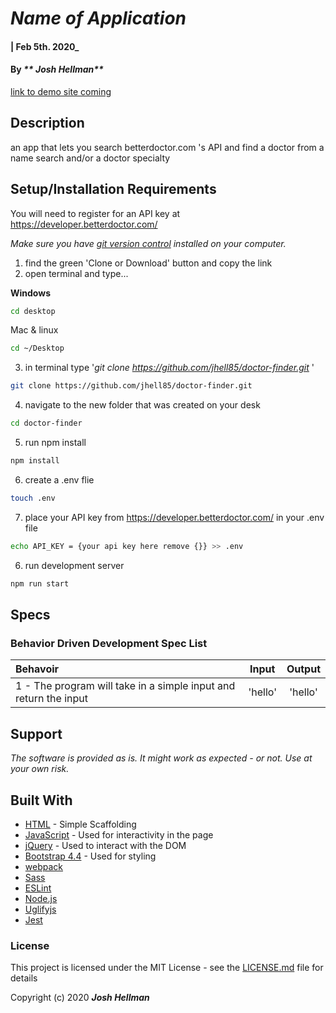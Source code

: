 # _Name of Application_

#### | Feb 5th. 2020_

#### By _** Josh Hellman**_
[link to demo site coming](#)

## Description
an app that lets you search betterdoctor.com 's API and find a doctor from a name search and/or a doctor specialty
## Setup/Installation Requirements

You will need to register for an API key at 
https://developer.betterdoctor.com/


_Make sure you have [git version control](https://git-scm.com/downloads) installed on your computer._

1. find the green 'Clone or Download' button and copy the link
2. open terminal and type...

**Windows**
```sh 
cd desktop
```

 Mac & linux 
 ```sh
 cd ~/Desktop
 ```

 3. in terminal type '_git clone https://github.com/jhell85/doctor-finder.git_ '

```sh
git clone https://github.com/jhell85/doctor-finder.git
```

4. navigate to the new folder that was created on your desk
```sh
cd doctor-finder
```

5. run npm install
```sh
npm install
```
6. create a .env flie 
```sh
touch .env 
```
7. place your API key from https://developer.betterdoctor.com/ in your .env file
```sh
echo API_KEY = {your api key here remove {}} >> .env
```

6. run development server
```sh
npm run start
```



## Specs
### Behavior Driven Development Spec List

Behavoir | Input | Output
:---------|:------:|:------:
|1 - The program will take in a simple input and return the input | 'hello' | 'hello' |


## Support 

_The software is provided as is. It might work as expected - or not. Use at your own risk._


## Built With

* [HTML](https://developer.mozilla.org/en-US/docs/Web/HTML) - Simple Scaffolding
* [JavaScript](https://developer.mozilla.org/en-US/docs/Web/JavaScript) - Used for interactivity in the page
* [jQuery](https://jquery.com/) - Used to interact with the DOM
* [Bootstrap 4.4](https://getbootstrap.com/) - Used for styling
* [webpack](https://webpack.js.org/)
* [Sass](https://sass-lang.com/)
* [ESLint](https://eslint.org/)
* [Node.js](https://nodejs.org/en/)
* [Uglifyjs](https://www.uglifyjs.net/)
* [Jest](https://jestjs.io/)


### License

This project is licensed under the MIT License - see the [LICENSE.md](LICENSE.md) file for details

Copyright (c) 2020 **_Josh Hellman_**